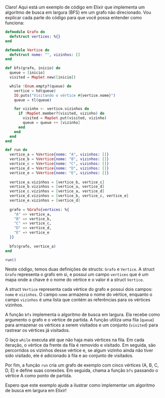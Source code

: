 Claro! Aqui está um exemplo de código em Elixir que implementa um algoritmo de busca em largura (BFS) em um grafo não direcionado. Vou explicar cada parte do código para que você possa entender como funciona:

```elixir
defmodule Grafo do
  defstruct vertices: %{}
end

defmodule Vertice do
  defstruct nome: "", vizinhos: []
end

def bfs(grafo, inicio) do
  queue = [inicio]
  visited = MapSet.new([inicio])

  while !Enum.empty?(queue) do
    vertice = hd(queue)
    IO.puts("Visitando o vértice #{vertice.nome}")
    queue = tl(queue)

    for vizinho <- vertice.vizinhos do
      if !MapSet.member?(visited, vizinho) do
        visited = MapSet.put(visited, vizinho)
        queue = queue ++ [vizinho]
      end
    end
  end
end

def run do
  vertice_a = %Vertice{nome: "A", vizinhos: []}
  vertice_b = %Vertice{nome: "B", vizinhos: []}
  vertice_c = %Vertice{nome: "C", vizinhos: []}
  vertice_d = %Vertice{nome: "D", vizinhos: []}
  vertice_e = %Vertice{nome: "E", vizinhos: []}
  
  vertice_a.vizinhos = [vertice_b, vertice_c]
  vertice_b.vizinhos = [vertice_a, vertice_d]
  vertice_c.vizinhos = [vertice_a, vertice_d]
  vertice_d.vizinhos = [vertice_b, vertice_c, vertice_e]
  vertice_e.vizinhos = [vertice_d]
  
  grafo = %Grafo{vertices: %{
    "A" => vertice_a,
    "B" => vertice_b,
    "C" => vertice_c,
    "D" => vertice_d,
    "E" => vertice_e
  }}
  
  bfs(grafo, vertice_a)
end

run()
```

Neste código, temos duas definições de structs: `Grafo` e `Vertice`. A struct `Grafo` representa o grafo em si, e possui um campo `vertices` que é um mapa onde a chave é o nome do vértice e o valor é a struct `Vertice`.

A struct `Vertice` representa cada vértice do grafo e possui dois campos: `nome` e `vizinhos`. O campo `nome` armazena o nome do vértice, enquanto o campo `vizinhos` é uma lista que contém as referências para os vértices vizinhos.

A função `bfs` implementa o algoritmo de busca em largura. Ela recebe como argumento o grafo e o vértice de partida. A função utiliza uma fila (`queue`) para armazenar os vértices a serem visitados e um conjunto (`visited`) para rastrear os vértices já visitados.

O laço `while` executa até que não haja mais vértices na fila. Em cada iteração, o vértice da frente da fila é removido e visitado. Em seguida, são percorridos os vizinhos desse vértice e, se algum vizinho ainda não tiver sido visitado, ele é adicionado à fila e ao conjunto de visitados.

Por fim, a função `run` cria um grafo de exemplo com cinco vértices (A, B, C, D, E) e define suas conexões. Em seguida, chama a função `bfs` passando o vértice A como ponto de partida.

Espero que este exemplo ajude a ilustrar como implementar um algoritmo de busca em largura em Elixir!
